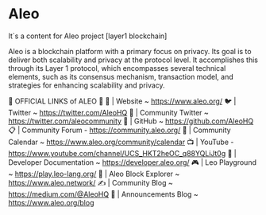 # Aleo
It`s a content for Aleo project [layer1 blockchain]

Aleo is a blockchain platform with a primary focus on privacy. Its goal is to deliver both scalability and privacy at the protocol level. It accomplishes this through its Layer 1 protocol, which encompasses several technical elements, such as its consensus mechanism, transaction model, and strategies for enhancing scalability and privacy.

🔗 OFFICIAL LINKS of ALEO 🔗
🏡 | Website ~ https://www.aleo.org/
🐦 | Twitter ~ https://twitter.com/AleoHQ
🤝 | Community Twitter ~ https://twitter.com/aleocommunity
🐙 | GitHub ~ https://github.com/AleoHQ
📋 | Community Forum - https://community.aleo.org/
📅 | Community Calendar ~ https://www.aleo.org/community/calendar
📺 | YouTube - https://www.youtube.com/channel/UCS_HKT2heOC_q88YQLiJt0g
📄 | Developer Documentation ~ https://developer.aleo.org/
🎮 | Leo Playground ~ https://play.leo-lang.org/
🔎 | Aleo Block Explorer ~ https://www.aleo.network/
✍️ | Community Blog ~ https://medium.com/@AleoHQ
📣 | Announcements Blog ~ https://www.aleo.org/blog
